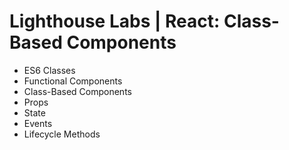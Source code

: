 # Lighthouse Labs | React: Class-Based Components

- ES6 Classes
- Functional Components
- Class-Based Components
- Props
- State
- Events
- Lifecycle Methods
